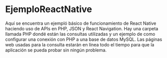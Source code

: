 # EjemploReactNative
Aquí se encuentra un ejempló básico de funcionamiento de React Native haciendo uso de APIs en PHP, JSON y React Navigation.
Hay una carpeta llamada PHP dondé están las consultas utilizadas y un ejemplo de como configurar una conexión con PHP a una base de datos MySQL.
Las páginas web usadas para la consulta estarán en línea todo el tiempo para que la aplicación se pueda probar sin ningún problema.
